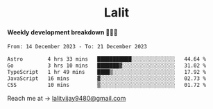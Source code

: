 <h1 align="center">Lalit</h1>

#### Weekly development breakdown 👨🏻‍💻
<!--START_SECTION:waka-->

```txt
From: 14 December 2023 - To: 21 December 2023

Astro        4 hrs 33 mins   ███████████░░░░░░░░░░░░░░   44.64 %
Go           3 hrs 10 mins   ███████▓░░░░░░░░░░░░░░░░░   31.02 %
TypeScript   1 hr 49 mins    ████▒░░░░░░░░░░░░░░░░░░░░   17.92 %
JavaScript   16 mins         ▓░░░░░░░░░░░░░░░░░░░░░░░░   02.73 %
CSS          10 mins         ▒░░░░░░░░░░░░░░░░░░░░░░░░   01.72 %
```

<!--END_SECTION:waka-->

Reach me at → lalitvijay9480@gmail.com
